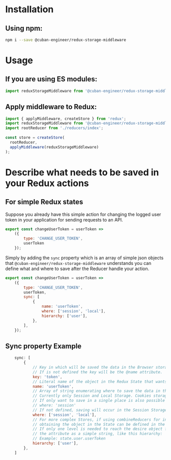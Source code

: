 # Installation
## Using npm:
```sh
npm i --save @cuban-engineer/redux-storage-middleware
```

# Usage
## If you are using ES modules:
```javascript
import reduxStorageMiddleware from '@cuban-engineer/redux-storage-middleware';
```

## Apply middleware to Redux:
```javascript
import { applyMiddleware, createStore } from 'redux';
import reduxStorageMiddleware from '@cuban-engineer/redux-storage-middleware';
import rootReducer from './reducers/index';
 
const store = createStore(
  rootReducer,
  applyMiddleware(reduxStorageMiddleware)
);
```

# Describe what needs to be saved in your Redux actions
## For simple Redux states
Suppose you already have this simple action for changing the logged user token in your application for sending requests to an API.
```javascript
export const changeUserToken = userToken =>
    ({
        type: 'CHANGE_USER_TOKEN',
        userToken
    });
```
Simply by adding the `sync` property which is an array of simple json objects that `@cuban-engineer/redux-storage-middleware` understands you can define what and where to save after the Reducer handle your action.
```javascript
export const changeUserToken = userToken =>
    ({
        type: 'CHANGE_USER_TOKEN',
        userToken,
        sync: [
            {
                name: 'userToken',
                where: ['session', 'local'],
                hierarchy: ['user'],
            },
        ],
    });
```
## Sync property Example
```javascript
    sync: [
        {
            // Key in which will be saved the data in the Browser storage. 
            // If is not defined the key will be the @name attribute.
            key: 'token',
            // Literal name of the object in the Redux State that wants to be saved to the Browser storage.
            name: 'userToken',
            // Array of string enumerating where to save the data in the Browser storage.
            // Currently only Session and Local Storage. Cookies storage is coming son.
            // If only want to save in a single place is also possible to define it as a simple string, like this:
            // where: 'session'
            // If not defined, saving will occur in the Session Storage. 
            where: ['session', 'local'],
            // For more complex Stores, if using combineReducers for instance, the entire tree hierarchy for
            // obtaining the object in the State can be defined in the hierarchy attribute.
            // If only one level is needed to reach the desire object from the state, is also possible to define
            // the attribute as a simple string, like this hierarchy: 'ui'.
            // Example: state.user.userToken 
            hierarchy: ['user'],
        },
    ]
``` 
